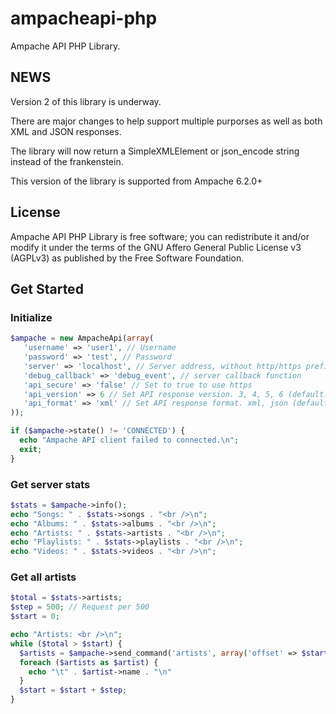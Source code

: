 # ampacheapi-php

Ampache API PHP Library.

## NEWS

Version 2 of this library is underway.

There are major changes to help support multiple purporses as well as both XML and JSON responses.

The library will now return a SimpleXMLElement or json_encode string instead of the frankenstein.

This version of the library is supported from Ampache 6.2.0+

## License

Ampache API PHP Library is free software; you can redistribute it and/or modify it under the terms of the GNU Affero General Public License v3 (AGPLv3) as published by the Free Software Foundation.

## Get Started

### Initialize

```php
$ampache = new AmpacheApi(array(
   'username' => 'user1', // Username
   'password' => 'test', // Password
   'server' => 'localhost', // Server address, without http/https prefix
   'debug_callback' => 'debug_event', // server callback function
   'api_secure' => 'false' // Set to true to use https
   'api_version' => 6 // Set API response version. 3, 4, 5, 6 (default: 6)
   'api_format' => 'xml' // Set API response format. xml, json (default: json)
));

if ($ampache->state() != 'CONNECTED') {
  echo "Ampache API client failed to connected.\n";
  exit;
}
```

### Get server stats

```php
$stats = $ampache->info();
echo "Songs: " . $stats->songs . "<br />\n";
echo "Albums: " . $stats->albums . "<br />\n";
echo "Artists: " . $stats->artists . "<br />\n";
echo "Playlists: " . $stats->playlists . "<br />\n";
echo "Videos: " . $stats->videos . "<br />\n";
```

### Get all artists

```php
$total = $stats->artists;
$step = 500; // Request per 500
$start = 0;

echo "Artists: <br />\n";
while ($total > $start) {
  $artists = $ampache->send_command('artists', array('offset' => $start, 'limit' => $step));
  foreach ($artists as $artist) {
    echo "\t" . $artist->name . "\n"
  }
  $start = $start + $step;
}
```
